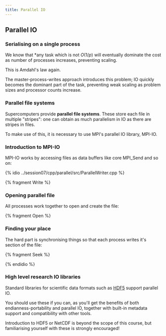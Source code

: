 ```yaml
---
title: Parallel IO
---
```


## Parallel IO

### Serialising on a single process

We know that *any task which is not $O(1/p)$ will eventually dominate the cost as number of processes
increases, preventing scaling.

This is Amdahl's law again.

The master-process-writes approach introduces this problem; IO quickly becomes the dominant part of the
task, preventing weak scaling as problem sizes and processor counts increase.

### Parallel file systems

Supercomputers provide **parallel file systems**. These store each file in multiple "stripes":
one can obtain as much parallelism in IO as there are stripes in files.

To make use of this, it is necessary to use MPI's parallel IO library, MPI-IO.

### Introduction to MPI-IO

MPI-IO works by accessing files as data buffers like core MPI_Send and so on:

{% idio ../session07/cpp/parallel/src/ParallelWriter.cpp %}

{% fragment Write %}

### Opening parallel file

All processes work together to open and create the file:

{% fragment Open %}

### Finding your place

The hard part is synchronising things so that each process writes it's section of the file:

{% fragment Seek %}

{% endidio %}

### High level research IO libraries

Standard libraries for scientific data formats
such as [HDF5](http://www.hdfgroup.org/HDF5/) support parallel IO.

You should use these
if you can, as you'll get the benefits of both endianness-portability and parallel IO,
together with built-in metadata support and compatibility with other tools.

Introduction to
HDF5 or NetCDF is beyond the scope of this course, but familiarising yourself with these
is strongly encouraged!
